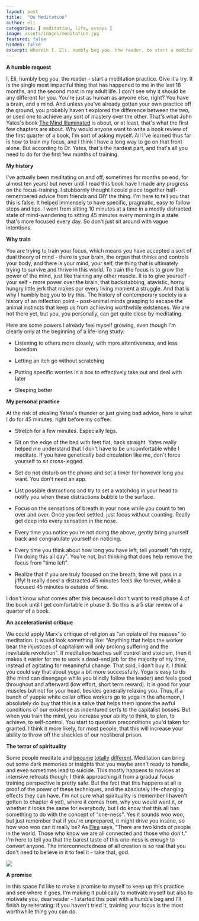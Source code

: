 ```yaml
---
layout: post
title:  "On Meditation"
author: eli
categories: [ meditation, life, essays ]
image: assets/images/meditation.jpg
featured: false
hidden: false
excerpt: Wherein I, Eli, humbly beg you, the reader, to start a meditation practice.
---
```


**A humble request**

I, Eli, humbly beg you, the reader - start a meditation practice. Give it a try. It is the single most impactful thing that has happened to me in the last 18 months, and the second most in my adult life. I don't see why it should be any different for you. You're just as human as anyone else, right? You have a brain, and a mind. And unless you've already gotten your own practice off the ground, you probably haven't explored the difference between the two, or used one to achieve any sort of mastery over the other.
That's what John Yates's book [The Mind Illuminated](https://www.amazon.com/Mind-Illuminated-Meditation-Integrating-Mindfulness/dp/1501156985) is about, or at least, that's what the first few chapters are about. Why would anyone want to write a book review of the first quarter of a book, I'm sort of asking myself. All I've learned thus far is how to train my focus, and I think I have a long way to go on that front alone. But according to Dr. Yates, that's the hardest part, and that's all you need to do for the first few months of training.

**My history**

I've actually been meditating on and off, sometimes for months on end, for almost ten years! but never until I read this book have I made any progress on the focus-training. I stubbornly thought I could piece together half-remembered advice from friends and DIY the thing. I'm here to tell you that this is false. It helped immensely to have specific, pragmatic, easy to follow steps and tips. I went from sitting 10 minutes at a time in a mostly distracted state of mind-wandering to sitting 45 minutes every morning in a state that's more focused every day. So don't just sit around with vague intentions.

**Why train**

You are trying to train your focus, which means you have accepted a sort of dual theory of mind - there is your brain, the organ that thinks and controls your body, and there is your mind, your self, the thing that is ultimately trying to survive and thrive in this world. To train the focus is to grow the power of the mind, just like training any other muscle. It is to give yourself - your self - more power over the brain, that backstabbing, atavistic, horny hungry little jerk that makes our every living moment a struggle. And that is why I humbly beg you to try this. The history of contemporary society is a history of an inflection point - post-animal minds grasping to escape the animal instincts that keep us from achieving worthwhile existences. We are not there yet, but you, you personally, can get quite close by meditating.

Here are some powers I already feel myself growing, even though I'm clearly only at the beginning of a life-long study:
* Listening to others more closely, with more attentiveness, and less boredom

* Letting an itch go without scratching

* Putting specific worries in a box to effectively take out and deal with later

* Sleeping better 


**My personal practice**

At the risk of stealing Yates's thunder or just giving bad advice, here is what I do for 45 minutes, right before my coffee:
* Stretch for a few minutes. Especially legs.

* Sit on the edge of the bed with feet flat, back straight. Yates really helped me understand that I don't have to be uncomfortable while I meditate. If you have genetically bad circulation like me, don't force yourself to sit cross-legged.

* Set do not disturb on the phone and set a timer for however long you want. You don't need an app.

* List possible distractions and try to set a watchdog in your head to notify you when these distractions bubble to the surface.

* Focus on the sensations of breath in your nose while you count to ten over and over. Once you feel settled, just focus without counting. Really get deep into every sensation in the nose. 

* Every time you notice you're not doing the above, gently bring yourself back and congratulate yourself on noticing.

* Every time you think about how long you have left, tell yourself "oh right, I'm doing this all day". You're not, but thinking that does help remove the focus from "time left".

* Realize that if you are truly focused on the breath, time will pass in a jiffy! It really does! a distracted 45 minutes feels like forever, while a focused 45 minutes is outside of time.

I don't know what comes after this because I don't want to read phase 4 of the book until I get comfortable in phase 3. So this is a 5 star review of a quarter of a book.

**An accelerationist critique**

We could apply Marx's critique of religion as "an opiate of the masses" to meditation. It would look something like: "Anything that helps the worker bear the injustices of capitalism will only prolong suffering and the inevitable revolution". If meditation teaches self control and stoicism, then it makes it easier for me to work a dead-end job for the majority of my time, instead of agitating for meaningful change.
That said, I don't buy it. I think you could say that about yoga a bit more successfully. Yoga is easy to do (the mind can disengage while you blindly follow the leader) and feels good throughout and afterward (low effort, short term reward). It is good for your muscles but not for your head, besides generally relaxing you. Thus, if a bunch of yuppie white collar office workers go to yoga in the afternoon, I absolutely do buy that this is a salve that helps them ignore the awful conditions of our existence as indentured serfs to the capitalist bosses.
But when you train the mind, you increase your ability to think, to plan, to achieve, to self-control. You start to question preconditions you'd taken for granted. I think it more likely, for most people, that this will increase your ability to throw off the shackles of our neoliberal prison.

**The terror of spirituality**

Some people meditate and [become](https://www.pennlive.com/news/2017/06/york_county_suicide_megan_vogt.html) [totally](https://www.brown.edu/news/2017-05-24/experiences) [different](https://meditatinginsafety.org.uk/). Meditation can bring out some dark memories or insights that you maybe aren't ready to handle, and even sometimes lead to suicide. This mostly happens to novices at intensive retreats though; I think approaching it from a gradual focus training perspective is pretty safe. But the fact that this happens at all is proof of the power of these techniques, and the absolutely life-changing effects they can have. I'm not sure what spirituality is (remember I haven't gotten to chapter 4 yet), where it comes from, why you would want it, or whether it looks the same for everybody, but I do know that this all has something to do with the concept of "one-ness". Yes it sounds woo woo, but just remember that if you're unprepared, it might drive you insane, so how woo woo can it really be?
As [Flea](https://twitter.com/flea333/status/1158183951812268032) says, "There are two kinds of people in the world. Those who know we are all connected and those who don't." I'm here to tell you that the barest taste of this one-ness is enough to convert anyone. The interconnectedness of all creation is so real that you don't need to believe in it to feel it - take that, god.

![]({{site.baseurl}}/assets/images/meditation2.jpg)

**A promise**

In this space I'd like to make a promise to myself to keep up this practice and see where it goes. I'm making it publically to motivate myself but also to motivate you, dear reader - I started this post with a humble beg and I'll finish by reiterating: if you haven't tried it, training your focus is the most worthwhile thing you can do. 